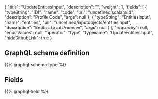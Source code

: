 {
  "title": "UpdateEntitiesInput",
  "description": "",
  "weight": 1,
  "fields": [
    {
      "typeString": "ID!",
      "name": "code",
      "url": "undefined/scalars/id",
      "description": "Profile Code",
      "args": null
    },
    {
      "typeString": "EntitiesInput",
      "name": "entities",
      "url": "undefined/inputobjects/entitiesinput",
      "description": "Entities to add/remove",
      "args": null
    }
  ],
  "requireby": null,
  "enumValues": null,
  "operator": "type",
  "typename": "UpdateEntitiesInput",
  "hideGithubLink": true
}
## GraphQL schema definition

{{% graphql-schema-type %}}

## Fields

{{% graphql-field %}}
